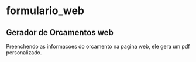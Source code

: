 # formulario_web

## Gerador de Orcamentos web

Preenchendo as informacoes do orcamento na pagina web, ele gera um pdf personalizado.
